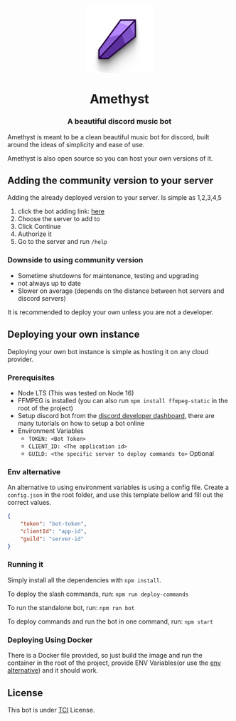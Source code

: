 <p align="center">
	<img src="amethyst.png" width="30%">
</p>
<h1 align="center">Amethyst</h1>
<h3 align="center">A beautiful discord music bot</h3>

Amethyst is meant to be a clean beautiful music bot for discord, built around the ideas of simplicity and ease of use.

Amethyst is also open source so you can host your own versions of it.

## Adding the community version to your server
Adding the already deployed version to your server. Is simple as 1,2,3,4,5
1. click the bot adding link: [here](https://discord.com/api/oauth2/authorize?client_id=974030969256411157&permissions=397317107024&scope=bot%20applications.commands)
2. Choose the server to add to
3. Click Continue
4. Authorize it
5. Go to the server and run `/help`

### Downside to using community version
- Sometime shutdowns for maintenance, testing and upgrading
- not always up to date
- Slower on average (depends on the distance between hot servers and discord servers)

It is recommended to deploy your own unless you are not a developer.
## Deploying your own instance
Deploying your own bot instance is simple as hosting it on any cloud provider.

### Prerequisites
- Node LTS (This was tested on Node 16)
- FFMPEG is installed (you can also run `npm install ffmpeg-static` in the root of the project)
- Setup discord bot from the [discord developer dashboard](https://discord.com/developers/), there are many tutorials on how to setup a bot online
- Environment Variables
	- `TOKEN: <Bot Token>`
	- `CLIENT_ID: <The application id>`
	- `GUILD: <the specific server to deploy commands to>` Optional

### Env alternative
An alternative to using environment variables is using a config file. Create a `config.json` in the root folder, and use this template bellow and fill out the correct values.
```json
{
	"token": "bot-token",
	"clientId": "app-id",
	"guild": "server-id"
}
```
### Running it
Simply install all the dependencies with `npm install`.

To deploy the slash commands, run: `npm run deploy-commands`

To run the standalone bot, run: `npm run bot`

To deploy commands and run the bot in one command, run: `npm start` 

### Deploying Using Docker
There is a Docker file provided, so just build the image and run the container in the root of the project, provide ENV Variables(or use the [env alternative](#env-alternative)) and it should work.

## License
This bot is under [TCI](https://github.com/imagineeeinc/Amethyst/blob/main/LICENSE) License.